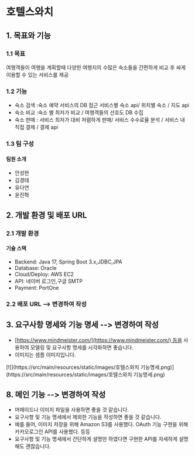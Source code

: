 ﻿# 호텔스와치

## 1. 목표와 기능
### 1.1 목표 
여행객들이 여행을 계획할때 다양한 여행지의 수많은 숙소들을 간편하게 비교 후 싸게 이용할 수 있는 서비스를 제공

### 1.2 기능
- 숙소 검색 :숙소 예약 서비스의 DB 접근 서비스별 숙소 api/ 위치별 숙소 / 지도 api
- 숙소 비교 :숙소 별 최저가 비교 / 여행객들의 선호도 DB 수집
- 숙소 판매 : 서비스 최저가 대비 저렴하게 판매/ 서비스 수수료율 분석 / 서비스 내 직접 결제 / 결제 api


### 1.3 팀 구성

#### 팀원 소개
- 안성현
- 김경태
- 유다연
- 윤진혁


## 2. 개발 환경 및 배포 URL 
### 2.1 개발 환경 


#### 기술 스택
- Backend: Java 17, Spring Boot 3.x,JDBC,JPA
- Database: Oracle
- Cloud/Deploy: AWS EC2 
- API: 네이버 로그인,구글 SMTP
- Payment: PortOne

### 2.2 배포 URL --> 변경하여 작성



## 3. 요구사항 명세와 기능 명세 --> 변경하여 작성

- [https://www.mindmeister.com/](https://www.mindmeister.com/) 등을 사용하여 모델링 및 요구사항 명세를 시각화하면 좋습니다.
- 이미지는 셈플 이미지입니다.

[![](https://src/main/resources/static/images/호텔스와치 기능명세.png)](https://src/main/resources/static/images/호텔스와치 기능명세.png)





## 8. 메인 기능 --> 변경하여 작성
- 머메이드나 이미지 파일을 사용하면 좋을 것 같습니다.
- 요구사항 및 기능 명세에서 제외한 기능을 작성하면 좋을 것 같습니다.
- 예를 들어, 이미지 저장을 위해 Amazon S3를 사용했다. OAuth 기능 구현을 위해 카카오로그인 API를 사용했다. 등등
- 요구사항 및 기능 명세에서 간단하게 설명만 하였다면 구현한 API를 자세하게 설명해도 괜찮습니다.
